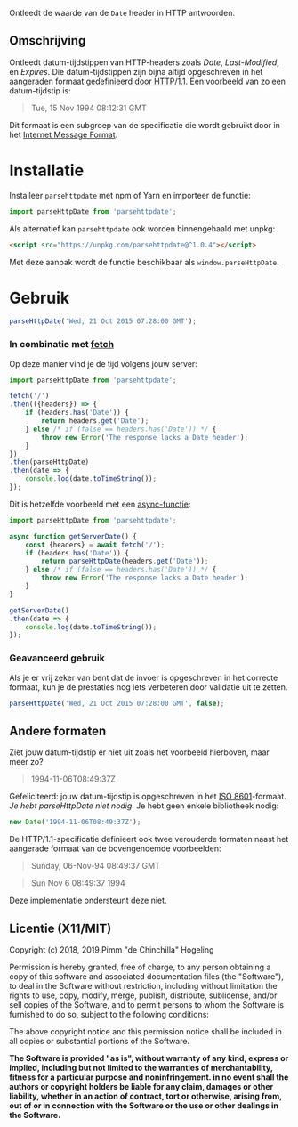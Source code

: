 Ontleedt de waarde van de `Date` header in HTTP antwoorden.

## Omschrijving

Ontleedt datum-tijdstippen van HTTP-headers zoals _Date_, _Last-Modified_, en _Expires_. Die datum-tijdstippen zijn bijna altijd opgeschreven in het aangeraden formaat [gedefinieerd door HTTP/1.1](https://tools.ietf.org/html/rfc7231#section-7.1.1.1). Een voorbeeld van zo een datum-tijdstip is:

> Tue, 15 Nov 1994 08:12:31 GMT

Dit formaat is een subgroep van de specificatie die wordt gebruikt door in het [Internet Message Format](https://tools.ietf.org/html/rfc5322).

# Installatie

Installeer `parsehttpdate` met npm of Yarn en importeer de functie:
```javascript
import parseHttpDate from 'parsehttpdate';
```

Als alternatief kan `parsehttpdate` ook worden binnengehaald met unpkg:
```html
<script src="https://unpkg.com/parsehttpdate@^1.0.4"></script>
```
Met deze aanpak wordt de functie beschikbaar als `window.parseHttpDate`.

# Gebruik

```javascript
parseHttpDate('Wed, 21 Oct 2015 07:28:00 GMT');
```

### In combinatie met [fetch](https://developer.mozilla.org/docs/Web/API/Fetch_API)

Op deze manier vind je de tijd volgens jouw server:

```javascript
import parseHttpDate from 'parsehttpdate';

fetch('/')
.then(({headers}) => {
	if (headers.has('Date')) {
		return headers.get('Date');
	} else /* if (false == headers.has('Date')) */ {
		throw new Error('The response lacks a Date header');
	}
})
.then(parseHttpDate)
.then(date => {
	console.log(date.toTimeString());
});
```

Dit is hetzelfde voorbeeld met een [async-functie](https://developer.mozilla.org/docs/Web/JavaScript/Reference/Statements/async_function):

```javascript
import parseHttpDate from 'parsehttpdate';

async function getServerDate() {
	const {headers} = await fetch('/');
	if (headers.has('Date')) {
		return parseHttpDate(headers.get('Date'));
	} else /* if (false == headers.has('Date')) */ {
		throw new Error('The response lacks a Date header');
	}
}

getServerDate()
.then(date => {
	console.log(date.toTimeString());
});
```

### Geavanceerd gebruik

Als je er vrij zeker van bent dat de invoer is opgeschreven in het correcte formaat, kun je de prestaties nog iets verbeteren door validatie uit te zetten.

```javascript
parseHttpDate('Wed, 21 Oct 2015 07:28:00 GMT', false);
```

## Andere formaten

Ziet jouw datum-tijdstip er niet uit zoals het voorbeeld hierboven, maar meer zo?

> 1994-11-06T08:49:37Z

Gefeliciteerd: jouw datum-tijdstip is opgeschreven in het [ISO 8601](http://www.ecma-international.org/ecma-262/5.1/#sec-15.9.1.15)-formaat. _Je hebt parseHttpDate niet nodig_. Je hebt geen enkele bibliotheek nodig:

```javascript
new Date('1994-11-06T08:49:37Z');
```

De HTTP/1.1-specificatie definieert ook twee verouderde formaten naast het aangerade formaat van de bovengenoemde voorbeelden:

> Sunday, 06-Nov-94 08:49:37 GMT

> Sun Nov  6 08:49:37 1994

Deze implementatie ondersteunt deze niet.

## Licentie (X11/MIT)
Copyright (c) 2018, 2019 Pimm "de Chinchilla" Hogeling

Permission is hereby granted, free of charge, to any person obtaining a copy of this software and associated documentation files (the "Software"), to deal in the Software without restriction, including without limitation the rights to use, copy, modify, merge, publish, distribute, sublicense, and/or sell copies of the Software, and to permit persons to whom the Software is furnished to do so, subject to the following conditions:

The above copyright notice and this permission notice shall be included in all copies or substantial portions of the Software.

**The Software is provided "as is", without warranty of any kind, express or implied, including but not limited to the warranties of merchantability, fitness for a particular purpose and noninfringement. in no event shall the authors or copyright holders be liable for any claim, damages or other liability, whether in an action of contract, tort or otherwise, arising from, out of or in connection with the Software or the use or other dealings in the Software.**